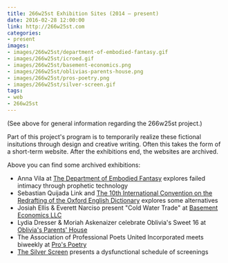 ```yaml
---
title: 266w25st Exhibition Sites (2014 – present)
date: 2016-02-28 12:00:00
link: http://266w25st.com
categories:
- present
images:
- images/266w25st/department-of-embodied-fantasy.gif
- images/266w25st/icroed.gif
- images/266w25st/basement-economics.png
- images/266w25st/oblivias-parents-house.png
- images/266w25st/pros-poetry.png
- images/266w25st/silver-screen.gif
tags:
- web
- 266w25st
---
```

(See above for general information regarding the 266w25st project.)

Part of this project's program is to temporarily realize these fictional insitutions through design and creative writing. Often this takes the form of a short-term website. After the exhibitions end, the websites are archived.

Above you can find some archived exhibitions:
- Anna Vila at [The Department of Embodied Fantasy](http://departmentofembodiedfantasy.com/) explores failed intimacy through prophetic technology
- Sebastian Quijada Link and [The 10th International Convention on the Redrafting of the Oxford English Dictionary](http://266w25st.com/archive/tenth-icroed/) explores some alternatives
- Josiah Ellis &amp; Everett Narciso present "Cold Water Trade" at [Basement Economics LLC](http://tyler.click/266w25st/basement-economics)
- Lydia Dresser &amp; Moriah Askenaizer celebrate Oblivia's Sweet 16 at [Oblivia's Parents' House](http://tyler.click/266w25st/oblivias-parents-house)
- The Association of Professional Poets United Incorporated meets biweekly at [Pro's Poetry](http://tyler.click/266w25st/pros-poetry)
- [The Silver Screen](http://thesilverscreen.info) presents a dysfunctional schedule of screenings
